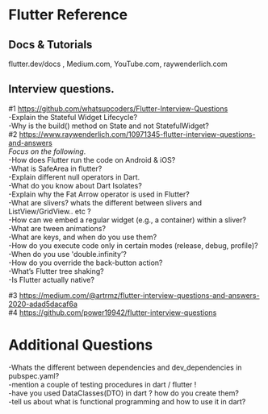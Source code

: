 # Flutter Reference
## Docs & Tutorials
flutter.dev/docs , Medium.com, YouTube.com, raywenderlich.com  
## Interview questions.  
#1 https://github.com/whatsupcoders/Flutter-Interview-Questions  
-Explain the Stateful Widget Lifecycle?  
-Why is the build() method on State and not StatefulWidget?  
#2 https://www.raywenderlich.com/10971345-flutter-interview-questions-and-answers  
*Focus on the following*.  
-How does Flutter run the code on Android & iOS?  
-What is SafeArea in flutter?  
-Explain different null operators in Dart.  
-What do you know about Dart Isolates?  
-Explain why the Fat Arrow operator is used in Flutter?  
-What are slivers? whats the different between slivers and ListView/GridView.. etc ?  
-How can we embed a regular widget (e.g., a container) within a sliver?  
-What are tween animations?  
-What are keys, and when do you use them?  
-How do you execute code only in certain modes (release, debug, profile)?  
-When do you use 'double.infinity’?  
-How do you override the back-button action?  
-What’s Flutter tree shaking?  
-Is Flutter actually native?  

#3 https://medium.com/@artrmz/flutter-interview-questions-and-answers-2020-adad5dacaf6a  
#4 https://github.com/power19942/flutter-interview-questions  

# Additional Questions  
-Whats the different between dependencies and dev_dependencies in pubspec.yaml?  
-mention a couple of testing procedures in dart / flutter !  
-have you used DataClasses(DTO) in dart ? how do you create them?  
-tell us about what is functional programming and how to use it in dart?  
